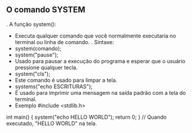 ## O comando SYSTEM 
. A função system():
- Executa qualquer comando que você normalmente executaria no terminal ou linha de comando.
. Sintaxe:
- system(comando);
- system("pause");
- Usado para pausar a execução do programa e esperar que o usuário pressione qualquer tecla.
- system("cls");
- Este comando é usado para limpar a tela.
- systems("echo ESCRITURAS");
- É usado para imprimir uma mensagem na saída padrão com a tela do terminal.
- Exemplo
#include <stdlib.h>

int main() {
    system("echo HELLO WORLD");
    return 0;
}
// Quando executado, "HELLO WORLD" na tela.